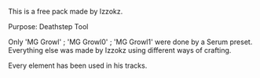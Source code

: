 This is a free pack made by Izzokz.

Purpose: Deathstep Tool

Only 'MG Growl' ; 'MG Growl0' ; 'MG Growl1' were done by a Serum preset.
Everything else was made by Izzokz using different ways of crafting.

Every element has been used in his tracks.
